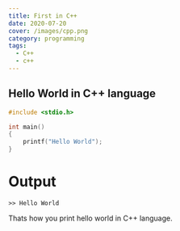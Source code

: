 ```yaml
---
title: First in C++
date: 2020-07-20
cover: /images/cpp.png
category: programming
tags:
  - C++
  - c++
---
```


## Hello World in C++ language

```cpp
#include <stdio.h>

int main()
{
    printf("Hello World");
}
```
# Output
```
>> Hello World
```

Thats how you print hello world in C++ language.
